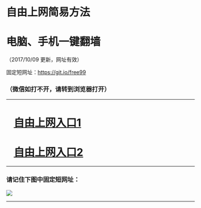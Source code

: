 ﻿# 自由上网简易方法

# 电脑、手机一键翻墙

（2017/10/09 更新，网址有效）

固定短网址：https://git.io/free99

### （微信如打不开，请转到浏览器打开）


***





# &nbsp;&nbsp; <a href="http://ft2522224726.fwq-tz-1001.info/fwqtz01.html?t=10090017889 " target="_blank">自由上网入口1</a>
# &nbsp;&nbsp; <a href="http://ft2080711646.fwq-tz-1002.info/fwqtz02.html?t=100900118149 " target="_blank">自由上网入口2</a>
***

### 请记住下图中固定短网址：

<img src="https://s3-us-west-2.amazonaws.com/fwq-1001/yjfq-20170905okok.png" /> 


***

